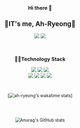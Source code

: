 
<div align="center">  
  
  <h3> Hi there 👋 </h3>
  <h2> 🐋IT's me, Ah-Ryeong🐋 </h2>

  <a href="https://blog.naver.com/aryeong2"><span><img src="https://img.shields.io/badge/Blog-03C75A?style=flat-square&logo=Naver&logoColor=white"/></span></a>
  <a href="https://github.com/ah-ryeong"><img src="https://hits.seeyoufarm.com/api/count/incr/badge.svg?url=https%3A%2F%2Fgithub.com%2Fseondal&count_bg=%23000000&title_bg=%23000000&icon=github.svg&icon_color=%23E7E7E7&title=GitHub&edge_flat=false)"/></a>
  
  <br/>

  <h3> 👩‍💻Technology Stack </h3>

  <p>
    <img src="https://img.shields.io/badge/REACT-61DAFB?style=for-the-badge&logo=react&logoColor=FFFFFF"/>
    <img src="https://img.shields.io/badge/JAVASCRIPT-F7DF1E?style=for-the-badge&logo=javascript&logoColor=000000"/>
    <img src="https://img.shields.io/badge/Three.js-000000?style=for-the-badge&logo=three.js&logoColor=#000000"/>
    <br/>
    <img src="https://img.shields.io/badge/JAVA-007396?style=for-the-badge&logo=java&logoColor=FFFFFF"/>
    <img src="https://img.shields.io/badge/SPRING BOOT-6DB33F?style=for-the-badge&logo=springboot&logoColor=FFFFFF"/>
    <img src="https://img.shields.io/badge/ORACLE-F80000?style=for-the-badge&logo=oracle&logoColor=FFFFF"/>
    <img src="https://img.shields.io/badge/MYSQL-4479A1?style=for-the-badge&logo=mysql&logoColor=FFFFFF"/>
  </p>
  
  <br />
  
  <!--START_SECTION:waka-->
  [![ah-ryeong's wakatime stats](https://github-readme-stats.vercel.app/api/wakatime?username=ahryeong)]
  <!--END_SECTION:waka-->

  <br/><br />
  
  ![Anurag's GitHub stats](https://github-readme-stats.vercel.app/api?username=ah-ryeong&show_icons=true&theme=tokyonight)
  
</div>


